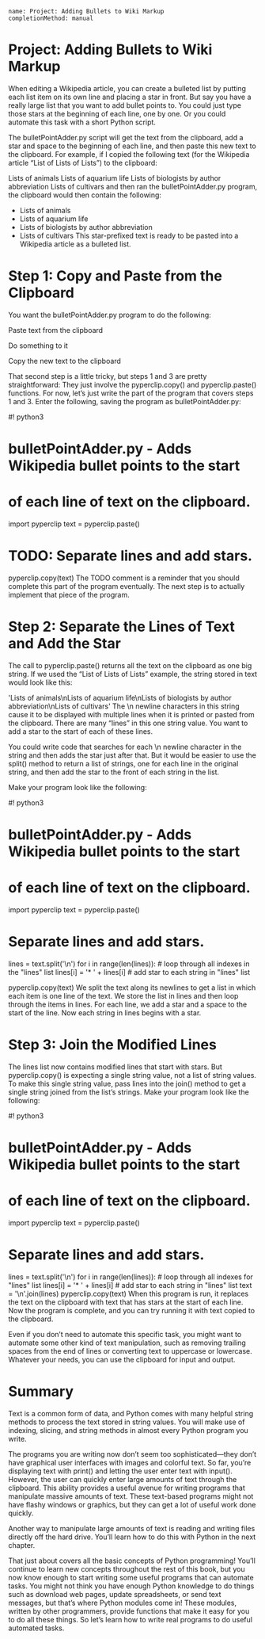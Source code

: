 ```ngMeta
name: Project: Adding Bullets to Wiki Markup
completionMethod: manual
```
# Project: Adding Bullets to Wiki Markup
When editing a Wikipedia article, you can create a bulleted list by putting each list item on its own line and placing a star in front. But say you have a really large list that you want to add bullet points to. You could just type those stars at the beginning of each line, one by one. Or you could automate this task with a short Python script.

The bulletPointAdder.py script will get the text from the clipboard, add a star and space to the beginning of each line, and then paste this new text to the clipboard. For example, if I copied the following text (for the Wikipedia article “List of Lists of Lists”) to the clipboard:


Lists of animals
Lists of aquarium life
Lists of biologists by author abbreviation
Lists of cultivars
and then ran the bulletPointAdder.py program, the clipboard would then contain the following:


* Lists of animals
* Lists of aquarium life
* Lists of biologists by author abbreviation
* Lists of cultivars
This star-prefixed text is ready to be pasted into a Wikipedia article as a bulleted list.

# Step 1: Copy and Paste from the Clipboard
You want the bulletPointAdder.py program to do the following:

Paste text from the clipboard

Do something to it

Copy the new text to the clipboard

That second step is a little tricky, but steps 1 and 3 are pretty straightforward: They just involve the pyperclip.copy() and pyperclip.paste() functions. For now, let’s just write the part of the program that covers steps 1 and 3. Enter the following, saving the program as bulletPointAdder.py:


#! python3
# bulletPointAdder.py - Adds Wikipedia bullet points to the start
# of each line of text on the clipboard.

import pyperclip
text = pyperclip.paste()

# TODO: Separate lines and add stars.

pyperclip.copy(text)
The TODO comment is a reminder that you should complete this part of the program eventually. The next step is to actually implement that piece of the program.

# Step 2: Separate the Lines of Text and Add the Star
The call to pyperclip.paste() returns all the text on the clipboard as one big string. If we used the “List of Lists of Lists” example, the string stored in text would look like this:


'Lists of animals\nLists of aquarium life\nLists of biologists by author
abbreviation\nLists of cultivars'
The \n newline characters in this string cause it to be displayed with multiple lines when it is printed or pasted from the clipboard. There are many “lines” in this one string value. You want to add a star to the start of each of these lines.

You could write code that searches for each \n newline character in the string and then adds the star just after that. But it would be easier to use the split() method to return a list of strings, one for each line in the original string, and then add the star to the front of each string in the list.

Make your program look like the following:


#! python3
# bulletPointAdder.py - Adds Wikipedia bullet points to the start
# of each line of text on the clipboard.

import pyperclip
text = pyperclip.paste()

# Separate lines and add stars.
lines = text.split('\n')
for i in range(len(lines)):    # loop through all indexes in the "lines" list
    lines[i] = '* ' + lines[i] # add star to each string in "lines" list

pyperclip.copy(text)
We split the text along its newlines to get a list in which each item is one line of the text. We store the list in lines and then loop through the items in lines. For each line, we add a star and a space to the start of the line. Now each string in lines begins with a star.

# Step 3: Join the Modified Lines
The lines list now contains modified lines that start with stars. But pyperclip.copy() is expecting a single string value, not a list of string values. To make this single string value, pass lines into the join() method to get a single string joined from the list’s strings. Make your program look like the following:


#! python3
# bulletPointAdder.py - Adds Wikipedia bullet points to the start
# of each line of text on the clipboard.

import pyperclip
text = pyperclip.paste()

# Separate lines and add stars.
lines = text.split('\n')
for i in range(len(lines)):    # loop through all indexes for "lines" list
    lines[i] = '* ' + lines[i] # add star to each string in "lines" list
text = '\n'.join(lines)
pyperclip.copy(text)
When this program is run, it replaces the text on the clipboard with text that has stars at the start of each line. Now the program is complete, and you can try running it with text copied to the clipboard.

Even if you don’t need to automate this specific task, you might want to automate some other kind of text manipulation, such as removing trailing spaces from the end of lines or converting text to uppercase or lowercase. Whatever your needs, you can use the clipboard for input and output.

# Summary
Text is a common form of data, and Python comes with many helpful string methods to process the text stored in string values. You will make use of indexing, slicing, and string methods in almost every Python program you write.

The programs you are writing now don’t seem too sophisticated—they don’t have graphical user interfaces with images and colorful text. So far, you’re displaying text with print() and letting the user enter text with input(). However, the user can quickly enter large amounts of text through the clipboard. This ability provides a useful avenue for writing programs that manipulate massive amounts of text. These text-based programs might not have flashy windows or graphics, but they can get a lot of useful work done quickly.

Another way to manipulate large amounts of text is reading and writing files directly off the hard drive. You’ll learn how to do this with Python in the next chapter.

That just about covers all the basic concepts of Python programming! You’ll continue to learn new concepts throughout the rest of this book, but you now know enough to start writing some useful programs that can automate tasks. You might not think you have enough Python knowledge to do things such as download web pages, update spreadsheets, or send text messages, but that’s where Python modules come in! These modules, written by other programmers, provide functions that make it easy for you to do all these things. So let’s learn how to write real programs to do useful automated tasks.